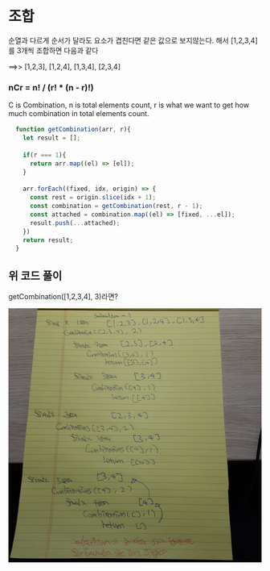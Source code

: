 <h1>조합</h1>

순열과 다르게 순서가 달라도 요소가 겹친다면 같은 값으로 보지않는다. 해서 [1,2,3,4]를 3개씩 조합하면
다음과 같다

==>> [1,2,3], [1,2,4], [1,3,4], [2,3,4]

<h3>nCr = n! / (r! * (n - r)!)</h3>
C is Combination, n is total elements count, r is what we want to get how much
combination in total elements count.

```js
  function getCombination(arr, r){
    let result = [];

    if(r === 1){
      return arr.map((el) => [el]);
    }

    arr.forEach((fixed, idx, origin) => {
      const rest = origin.slice(idx + 1);
      const combination = getCombination(rest, r - 1);
      const attached = combination.map((el) => [fixed, ...el]);
      result.push(...attached);
    })
    return result;
  }
```

<h2>위 코드 풀이</h2>
getCombination([1,2,3,4], 3)라면?

![combination](./img/combination.jpg)
